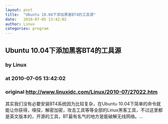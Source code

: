 ```yaml
---
layout: post
title:  "Ubuntu 10.04下添加黑客BT4的工具源"
date:   2010-07-05 13:42:02
author: Linux
categories: program
---
```


## Ubuntu 10.04下添加黑客BT4的工具源
### by Linux
### at 2010-07-05 13:42:02
### original <http://www.linuxidc.com/Linux/2010-07/27022.htm>

其实我们没有必要安装BT4系统因为比较复杂，在Ubuntu 10.04下简单的命令就能让你获得，嗅探，解密加密，攻击工具等等全部的Linux黑客工具，不过这里都是英文版本的，开源的工具，BT最有名气的地方是能破解无线网络。...